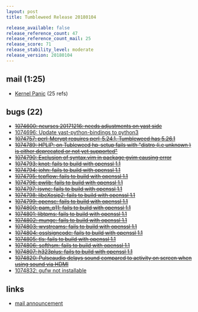 ```yaml
---
layout: post
title: Tumbleweed Release 20180104

release_available: false
release_reference_count: 47
release_reference_count_mail: 25
release_score: 71
release_stability_level: moderate
release_version: 20180104
---
```


## mail (1:25)

- [Kernel Panic](https://lists.opensuse.org/opensuse-factory/2018-01/msg00091.html) (25 refs)

## bugs (22)

<!--more-->

- ~~[1074600: ncurses 20171216: needs adjustments on yast side](https://bugzilla.opensuse.org/show_bug.cgi?id=1074600)~~
- [1074696: Update yast-python-bindings to python3](https://bugzilla.opensuse.org/show_bug.cgi?id=1074696)
- ~~[1074757: perl-Mcrypt requires perl-5.24.1, Tumbleweed has 5.26.1](https://bugzilla.opensuse.org/show_bug.cgi?id=1074757)~~
- ~~[1074789: HPLIP: on Tubleweed hp-setup fails with "distro (i.e unknown  ) is either deprecated or not yet supported"](https://bugzilla.opensuse.org/show_bug.cgi?id=1074789)~~
- ~~[1074790: Exclusion of syntax.vim in package gvim causing error](https://bugzilla.opensuse.org/show_bug.cgi?id=1074790)~~
- ~~[1074793: knot: fails to build with openssl 1.1](https://bugzilla.opensuse.org/show_bug.cgi?id=1074793)~~
- ~~[1074794: john: fails to build with openssl 1.1](https://bugzilla.opensuse.org/show_bug.cgi?id=1074794)~~
- ~~[1074795: tcpflow: fails to build with openssl 1.1](https://bugzilla.opensuse.org/show_bug.cgi?id=1074795)~~
- ~~[1074796: pwlib: fails to build with openssl 1.1](https://bugzilla.opensuse.org/show_bug.cgi?id=1074796)~~
- ~~[1074797: isync: fails to build with openssl 1.1](https://bugzilla.opensuse.org/show_bug.cgi?id=1074797)~~
- ~~[1074798: libeXosip2: fails to build with openssl 1.1](https://bugzilla.opensuse.org/show_bug.cgi?id=1074798)~~
- ~~[1074799: opensc: fails to build with openssl 1.1](https://bugzilla.opensuse.org/show_bug.cgi?id=1074799)~~
- ~~[1074800: pam_p11: fails to build with openssl 1.1](https://bugzilla.opensuse.org/show_bug.cgi?id=1074800)~~
- ~~[1074801: libtpms: fails to build with openssl 1.1](https://bugzilla.opensuse.org/show_bug.cgi?id=1074801)~~
- ~~[1074802: munge: fails to build with openssl 1.1](https://bugzilla.opensuse.org/show_bug.cgi?id=1074802)~~
- ~~[1074803: wvstreams: fails to build with openssl 1.1](https://bugzilla.opensuse.org/show_bug.cgi?id=1074803)~~
- ~~[1074804: osslsigncode: fails to build with openssl 1.1](https://bugzilla.opensuse.org/show_bug.cgi?id=1074804)~~
- ~~[1074805: tls: fails to build with openssl 1.1](https://bugzilla.opensuse.org/show_bug.cgi?id=1074805)~~
- ~~[1074806: softhsm: fails to build with openssl 1.1](https://bugzilla.opensuse.org/show_bug.cgi?id=1074806)~~
- ~~[1074807: h323plus: fails to build with openssl 1.1](https://bugzilla.opensuse.org/show_bug.cgi?id=1074807)~~
- ~~[1074820: Pulseaudio delays sound compared to activity on screen when using sound via HDMI](https://bugzilla.opensuse.org/show_bug.cgi?id=1074820)~~
- [1074832: gufw not installable](https://bugzilla.opensuse.org/show_bug.cgi?id=1074832)



## links

- [mail announcement](https://lists.opensuse.org/opensuse-factory/2018-01/msg00090.html)
